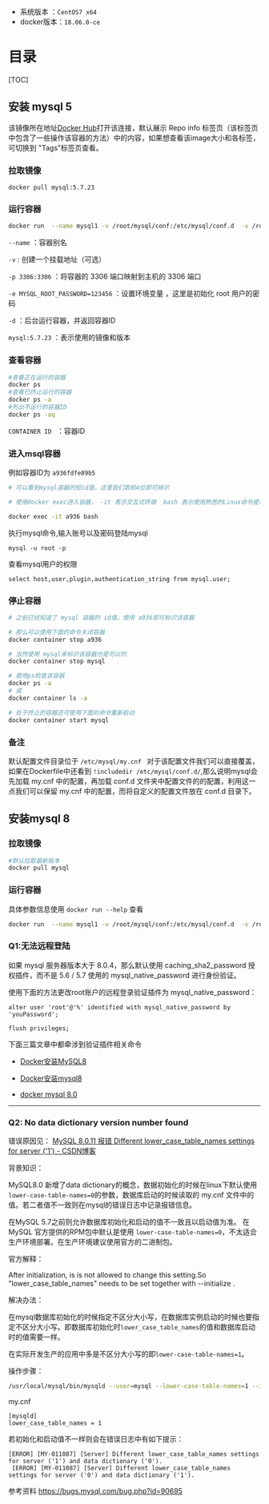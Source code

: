 - 系统版本 ：`CentOS7 x64`
- docker版本：`18.06.0-ce`

# 目录

[TOC]

## 安装 mysql 5

该镜像所在地址[Docker Hub](#https://hub.docker.com/r/library/mysql/)打开该连接，默认展示 Repo info 标签页（该标签页中包含了一些操作该容器的方法）中的内容，如果想查看该image大小和各标签，可切换到 "Tags"标签页查看。 

### 拉取镜像

```bsah
docker pull mysql:5.7.23
```

### 运行容器

```bash
docker run  --name mysql1 -v /root/mysql/conf:/etc/mysql/conf.d  -v /root/mysql/data:/var/lib/mysql -p 3306:3306  -e MYSQL_ROOT_PASSWORD=123456 -d mysql:5.7.23
```

`--name` ：容器别名

`-v`  : 创建一个挂载地址（可选）

`-p 3306:3306` ：将容器的 3306 端口映射到主机的 3306 端口

`-e MYSQL_ROOT_PASSWORD=123456` ：设置环境变量 ，这里是初始化 root 用户的密码 

`-d` ：后台运行容器，并返回容器ID

`mysql:5.7.23` ：表示使用的镜像和版本

### 查看容器

```bash
#查看正在运行的容器
docker ps
#查看已终止运行的容器
docker ps -a
#列出不运行的容器ID
docker ps -aq
```

`CONTAINER ID ` ：容器ID

### 进入msql容器

例如容器ID为	 `a936fdfe89b5` 

```bash
# 可以看到mysql容器的短id值，这里我们取前4位即可辨识

# 使用docker exec进入容器， -it 表示交互式终端  bash 表示使用熟悉的Linux命令提示符形式

docker exec -it a936 bash
```

执行mysql命令,输入账号以及密码登陆mysql

```msyql
mysql -u root -p
```

查看mysql用户的权限

```msyql
select host,user,plugin,authentication_string from mysql.user;
```

### 停止容器

```bash
# 之前已经知道了 mysql 容器的 id值，使用 a936即可标识该容器

# 那么可以使用下面的命令关闭容器
docker container stop a936

# 当然使用 mysql来标识该容器也是可以的
docker container stop mysql

# 使用ps检查该容器
docker ps -a
# 或 
docker container ls -a

# 处于终止的容器还可使用下面的命令重新启动
docker container start mysql
```

### 备注

默认配置文件目录位于 `/etc/mysql/my.cnf `  对于该配置文件我们可以直接覆盖，如果在Dockerfile中还看到 `!includedir /etc/mysql/conf.d/`,那么说明mysql会先加载 my.cnf 中的配置，再加载  conf.d 文件夹中配置文件的的配置，利用这一点我们可以保留 my.cnf 中的配置，而将自定义的配置文件放在 conf.d 目录下。

## 安装mysql 8

### 拉取镜像

```bash
#默认拉取最新版本
docker pull mysql
```

### 运行容器

具体参数信息使用 `docker run --help` 查看

```bash
docker run  --name mysql1 -v /root/mysql/conf:/etc/mysql/conf.d  -v /root/mysql/data:/var/lib/mysql -p 3306:3306  -e MYSQL_ROOT_PASSWORD=123456 -d mysql
```

### Q1:无法远程登陆

如果 mysql 服务器版本大于 8.0.4，那么默认使用 caching_sha2_password 授权插件，而不是 5.6 / 5.7 使用的 mysql_native_password 进行身份验证。 

使用下面的方法更改root账户的远程登录验证插件为 mysql_native_password： 

```mysql
alter user 'root'@'%' identified with mysql_native_password by 'youPassword';

flush privileges;
```

下面三篇文章中都牵涉到验证插件相关命令 

- [Docker安装MySQL8](http://blog.51cto.com/aaronsa/2133984) 

- [Docker安装mysql8 ](https://blog.csdn.net/qq_32867467/article/details/80692441)

- [docker mysql 8.0](http://www.bubuko.com/infodetail-2570772.html) 

  

------



### Q2: No data dictionary version number found

错误原因见： [MySQL 8.0.11 报错 Different lower_case_table_names settings for server ('1') - CSDN博客](https://blog.csdn.net/vkingnew/article/details/80613043) 

 背景知识：

MySQL8.0  新增了data dictionary的概念，数据初始化的时候在linux下默认使用`lower-case-table-names=0`的参数，数据库启动的时候读取的 my.cnf 文件中的值。若二者值不一致则在mysql的错误日志中记录报错信息。

在MySQL 5.7之前则允许数据库初始化和启动的值不一致且以启动值为准。
 在MySQL 官方提供的RPM包中默认是使用 `lower-case-table-names=0`，不太适合生产环境部署。在生产环境建议使用官方的二进制包。

官方解释：

After initialization, is is not allowed to change this setting.So "lower_case_table_names" needs to be set together with --initialize .

解决办法：

在mysql数据库初始化的时候指定不区分大小写，在数据库实例启动的时候也要指定不区分大小写。即数据库初始化时`lower_case_table_names`的值和数据库启动时的值需要一样。

在实际开发生产的应用中多是不区分大小写的即`lower-case-table-names=1`。

 操作步骤： 

```bash
/usr/local/mysql/bin/mysqld --user=mysql --lower-case-table-names=1 --initialize-insecure --basedir=/usr/local/mysql --datadir=/data/mysql/node1
```

my.cnf

```mysql
[mysqld]
lower_case_table_names = 1
```

若初始化和启动值不一样则会在错误日志中有如下提示： 

```log
[ERROR] [MY-011087] [Server] Different lower_case_table_names settings for server ('1') and data dictionary ('0').
 [ERROR] [MY-011087] [Server] Different lower_case_table_names settings for server ('0') and data dictionary ('1').
```

参考资料 <https://bugs.mysql.com/bug.php?id=90695> 

 

 

 

 

 

 









